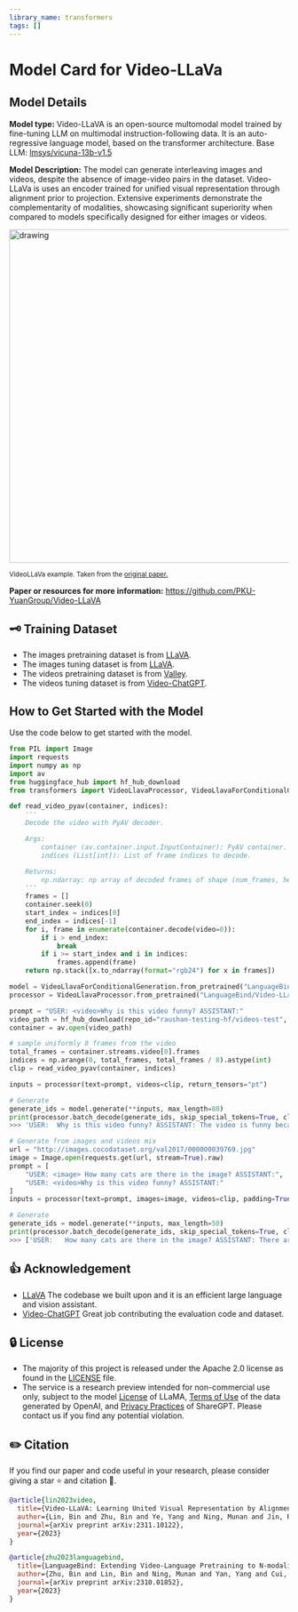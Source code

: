 ```yaml
---
library_name: transformers
tags: []
---
```


# Model Card for Video-LLaVa


## Model Details


**Model type:**
Video-LLaVA is an open-source multomodal model trained by fine-tuning LLM on multimodal instruction-following data. It is an auto-regressive language model, based on the transformer architecture.
Base LLM: [lmsys/vicuna-13b-v1.5](https://huggingface.co/lmsys/vicuna-13b-v1.5)

**Model Description:**
The model can generate interleaving images and videos, despite the absence of image-video pairs in the dataset. Video-LLaVa is uses an encoder trained for unified visual representation through alignment prior to projection.
Extensive experiments demonstrate the complementarity of modalities, showcasing significant superiority when compared to models specifically designed for either images or videos.

<img src="https://huggingface.co/datasets/huggingface/documentation-images/resolve/main/transformers/model_doc/videollava_example.png"
alt="drawing" width="600"/>

<small> VideoLLaVa example. Taken from the <a href="https://arxiv.org/abs/2311.10122">original paper.</a> </small>

**Paper or resources for more information:**
https://github.com/PKU-YuanGroup/Video-LLaVA


## 🗝️ Training Dataset
- The images pretraining dataset is from [LLaVA](https://github.com/haotian-liu/LLaVA).
- The images tuning dataset is from [LLaVA](https://github.com/haotian-liu/LLaVA).
- The videos pretraining dataset is from [Valley](https://github.com/RupertLuo/Valley).
- The videos tuning dataset is from [Video-ChatGPT](https://github.com/mbzuai-oryx/Video-ChatGPT).


## How to Get Started with the Model

Use the code below to get started with the model.

```python
from PIL import Image
import requests
import numpy as np
import av
from huggingface_hub import hf_hub_download
from transformers import VideoLlavaProcessor, VideoLlavaForConditionalGeneration

def read_video_pyav(container, indices):
    '''
    Decode the video with PyAV decoder.

    Args:
        container (av.container.input.InputContainer): PyAV container.
        indices (List[int]): List of frame indices to decode.

    Returns:
        np.ndarray: np array of decoded frames of shape (num_frames, height, width, 3).
    '''
    frames = []
    container.seek(0)
    start_index = indices[0]
    end_index = indices[-1]
    for i, frame in enumerate(container.decode(video=0)):
        if i > end_index:
            break
        if i >= start_index and i in indices:
            frames.append(frame)
    return np.stack([x.to_ndarray(format="rgb24") for x in frames])

model = VideoLlavaForConditionalGeneration.from_pretrained("LanguageBind/Video-LLaVA-7B-hf")
processor = VideoLlavaProcessor.from_pretrained("LanguageBind/Video-LLaVA-7B-hf")

prompt = "USER: <video>Why is this video funny? ASSISTANT:"
video_path = hf_hub_download(repo_id="raushan-testing-hf/videos-test", filename="sample_demo_1.mp4", repo_type="dataset")
container = av.open(video_path)

# sample uniformly 8 frames from the video
total_frames = container.streams.video[0].frames
indices = np.arange(0, total_frames, total_frames / 8).astype(int)
clip = read_video_pyav(container, indices)

inputs = processor(text=prompt, videos=clip, return_tensors="pt")

# Generate
generate_ids = model.generate(**inputs, max_length=80)
print(processor.batch_decode(generate_ids, skip_special_tokens=True, clean_up_tokenization_spaces=False)[0])
>>> 'USER:  Why is this video funny? ASSISTANT: The video is funny because the baby is sitting on the bed and reading a book, which is an unusual and amusing sight.Ъ'

# Generate from images and videos mix
url = "http://images.cocodataset.org/val2017/000000039769.jpg"
image = Image.open(requests.get(url, stream=True).raw)
prompt = [
    "USER: <image> How many cats are there in the image? ASSISTANT:",
    "USER: <video>Why is this video funny? ASSISTANT:"
]
inputs = processor(text=prompt, images=image, videos=clip, padding=True, return_tensors="pt")

# Generate
generate_ids = model.generate(**inputs, max_length=50)
print(processor.batch_decode(generate_ids, skip_special_tokens=True, clean_up_tokenization_spaces=True))
>>> ['USER:   How many cats are there in the image? ASSISTANT: There are two cats in the image.\nHow many cats are sleeping on the couch?\nThere are', 'USER:  Why is this video funny? ASSISTANT: The video is funny because the baby is sitting on the bed and reading a book, which is an unusual and amusing']
```


## 👍 Acknowledgement
* [LLaVA](https://github.com/haotian-liu/LLaVA) The codebase we built upon and it is an efficient large language and vision assistant.
* [Video-ChatGPT](https://github.com/mbzuai-oryx/Video-ChatGPT) Great job contributing the evaluation code and dataset.

## 🔒 License
* The majority of this project is released under the Apache 2.0 license as found in the [LICENSE](https://github.com/PKU-YuanGroup/Video-LLaVA/blob/main/LICENSE) file.
* The service is a research preview intended for non-commercial use only, subject to the model [License](https://github.com/facebookresearch/llama/blob/main/MODEL_CARD.md) of LLaMA, [Terms of Use](https://openai.com/policies/terms-of-use) of the data generated by OpenAI, and [Privacy Practices](https://chrome.google.com/webstore/detail/sharegpt-share-your-chatg/daiacboceoaocpibfodeljbdfacokfjb) of ShareGPT. Please contact us if you find any potential violation.

## ✏️ Citation
If you find our paper and code useful in your research, please consider giving a star :star: and citation :pencil:.

```BibTeX
@article{lin2023video,
  title={Video-LLaVA: Learning United Visual Representation by Alignment Before Projection},
  author={Lin, Bin and Zhu, Bin and Ye, Yang and Ning, Munan and Jin, Peng and Yuan, Li},
  journal={arXiv preprint arXiv:2311.10122},
  year={2023}
}
```

```BibTeX
@article{zhu2023languagebind,
  title={LanguageBind: Extending Video-Language Pretraining to N-modality by Language-based Semantic Alignment},
  author={Zhu, Bin and Lin, Bin and Ning, Munan and Yan, Yang and Cui, Jiaxi and Wang, HongFa and Pang, Yatian and Jiang, Wenhao and Zhang, Junwu and Li, Zongwei and others},
  journal={arXiv preprint arXiv:2310.01852},
  year={2023}
}
```
